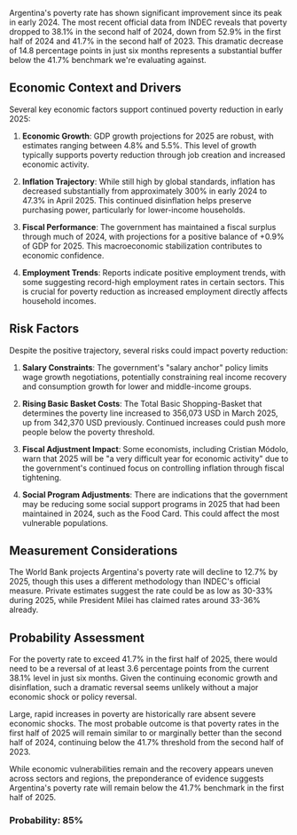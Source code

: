 Argentina's poverty rate has shown significant improvement since its peak in early 2024. The most recent official data from INDEC reveals that poverty dropped to 38.1% in the second half of 2024, down from 52.9% in the first half of 2024 and 41.7% in the second half of 2023. This dramatic decrease of 14.8 percentage points in just six months represents a substantial buffer below the 41.7% benchmark we're evaluating against.

## Economic Context and Drivers

Several key economic factors support continued poverty reduction in early 2025:

1. **Economic Growth**: GDP growth projections for 2025 are robust, with estimates ranging between 4.8% and 5.5%. This level of growth typically supports poverty reduction through job creation and increased economic activity.

2. **Inflation Trajectory**: While still high by global standards, inflation has decreased substantially from approximately 300% in early 2024 to 47.3% in April 2025. This continued disinflation helps preserve purchasing power, particularly for lower-income households.

3. **Fiscal Performance**: The government has maintained a fiscal surplus through much of 2024, with projections for a positive balance of +0.9% of GDP for 2025. This macroeconomic stabilization contributes to economic confidence.

4. **Employment Trends**: Reports indicate positive employment trends, with some suggesting record-high employment rates in certain sectors. This is crucial for poverty reduction as increased employment directly affects household incomes.

## Risk Factors

Despite the positive trajectory, several risks could impact poverty reduction:

1. **Salary Constraints**: The government's "salary anchor" policy limits wage growth negotiations, potentially constraining real income recovery and consumption growth for lower and middle-income groups.

2. **Rising Basic Basket Costs**: The Total Basic Shopping-Basket that determines the poverty line increased to 356,073 USD in March 2025, up from 342,370 USD previously. Continued increases could push more people below the poverty threshold.

3. **Fiscal Adjustment Impact**: Some economists, including Cristian Módolo, warn that 2025 will be "a very difficult year for economic activity" due to the government's continued focus on controlling inflation through fiscal tightening.

4. **Social Program Adjustments**: There are indications that the government may be reducing some social support programs in 2025 that had been maintained in 2024, such as the Food Card. This could affect the most vulnerable populations.

## Measurement Considerations

The World Bank projects Argentina's poverty rate will decline to 12.7% by 2025, though this uses a different methodology than INDEC's official measure. Private estimates suggest the rate could be as low as 30-33% during 2025, while President Milei has claimed rates around 33-36% already.

## Probability Assessment

For the poverty rate to exceed 41.7% in the first half of 2025, there would need to be a reversal of at least 3.6 percentage points from the current 38.1% level in just six months. Given the continuing economic growth and disinflation, such a dramatic reversal seems unlikely without a major economic shock or policy reversal.

Large, rapid increases in poverty are historically rare absent severe economic shocks. The most probable outcome is that poverty rates in the first half of 2025 will remain similar to or marginally better than the second half of 2024, continuing below the 41.7% threshold from the second half of 2023.

While economic vulnerabilities remain and the recovery appears uneven across sectors and regions, the preponderance of evidence suggests Argentina's poverty rate will remain below the 41.7% benchmark in the first half of 2025.

### Probability: 85%